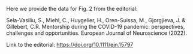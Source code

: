 Here we provide the data for Fig. 2 from the editorial: 

Sela-Vasiliu, S., Miehl, C., Huygelier, H., Oren-Suissa, M., Gjorgjieva, J. & Gillebert, C.R. Mentorship during the COVID-19 pandemic: perspectives, challenges and opportunities. European Journal of Neuroscience (2022).

Link to the editorial: https://doi.org/10.1111/ejn.15797
